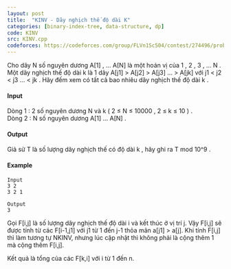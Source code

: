 ```yaml
---
layout: post
title:  "KINV - Dãy nghịch thế độ dài K"
categories: [binary-index-tree, data-structure, dp]
code: KINV
src: KINV.cpp
codeforces: https://codeforces.com/group/FLVn1Sc504/contest/274496/problem/O
---
```




  


Cho dãy N số nguyên dương A\[1\] , … A\[N\] là một hoán vị của 1 , 2 , 3 , … N .  
Một dãy nghịch thế độ dài k là 1 dãy A\[j1\] > A\[j2\] > A\[j3\] … > A\[jk\] với j1 < j2 < j3 … < jk . Hãy đếm xem có tất cả bao nhiêu dãy nghịch thế độ dài k .

#### Input

Dòng 1 : 2 số nguyên dương N và k ( 2 ≤ N ≤ 10000 , 2 ≤ k ≤ 10 ) .  
Dòng 2 : N số nguyên dương A\[1\] … A\[N\] .

#### Output

Giả sử T là số lượng dãy nghịch thế có độ dài k , hãy ghi ra T mod 10^9 .

#### Example

```
Input
3 2
3 2 1

Output
3
```

<!--more-->



Gọi F[i,j] là số lượng dãy nghịch thế độ dài i và kết thúc ở vị trí j. Vậy F[i,j] sẽ được tính từ các F[i-1,j1] với j1 từ 1 đến j-1 thỏa mãn a[j1] > a[j]. Khi tính F[i,j] thì làm tương tự NKINV, nhưng lúc cập nhật thì không phải là cộng thêm 1 mà cộng thêm F[i,j].


Kết quả là tổng của các F[k,i] với i từ 1 đến n.

